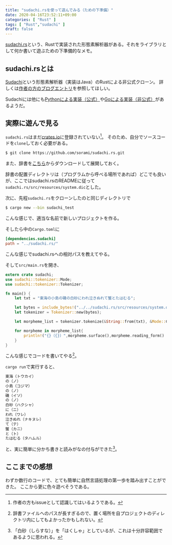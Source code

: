 ```yaml
---
title: "sudachi.rsを使って遊んでみる（ための下準備）"
date: 2020-04-16T23:52:11+09:00
categories: [ "Rust" ]
tags: [ "Rust","sudachi" ]
draft: false
---
```


[sudachi.rs](https://github.com/sorami/sudachi.rs)という、Rustで実装された形態素解析器がある。それをライブラリとして何か書いて遊ぶための下準備的なメモ。

<!--more-->

## sudachi.rsとは

[Sudachi](https://github.com/WorksApplications/Sudachi)という形態素解析器（実装はJava）のRustによる非公式クローン。
詳しくは[作者の方のブログエントリ](https://qiita.com/sorami/items/7934fec2074c493c0f7d)を参照してほしい。

Sudachiには他にも[Pythonによる実装（公式）](https://github.com/WorksApplications/SudachiPy)や[Goによる実装（非公式）](https://github.com/msnoigrs/gosudachi)があるようだ。

## 実際に遊んで見る

`sudachi.rs`はまだ[crates.io](https://crates.io/)に登録されていない[^1]。
そのため、自分でソースコードを`clone`しておく必要がある。

[^1]: 作者の方もissueとして認識してはいるようである。

```bash
$ git clone https://github.com/sorami/sudachi.rs.git
```

また、辞書を[こちら](https://github.com/WorksApplications/SudachiDict)からダウンロードして展開しておく。

辞書の配置ディレクトリは（プログラムから呼べる場所であれば）どこでも良いが、ここではsudachi.rsのREADMEに従って`sudachi.rs/src/resources/system.dic`とした。

次に、先程`sudachi.rs`をクローンしたのと同じディレクトリで

```bash
$ cargo new --bin sudachi_test
```

こんな感じで、適当な名前で新しいプロジェクトを作る。

そしたら中の`Cargo.toml`に

```toml
[dependencies.sudachi]
path = "../sudachi.rs/"
```

こんな感じでsudachi.rsへの相対パスを教えてやる。

そして`src/main.rs`を開き、

```rust
extern crate sudachi;
use sudachi::tokenizer::Mode;
use sudachi::tokenizer::Tokenizer;

fn main() {
    let txt = "東海の小島の磯の白砂にわれ泣きぬれて蟹とたはむる";

    let bytes = include_bytes!("../../sudachi.rs/src/resources/system.dic");
    let tokenizer = Tokenizer::new(bytes);

    let morpheme_list = tokenizer.tokenize(&String::from(txt), &Mode::C, false);

    for morpheme in morpheme_list{
        println!("{}（{}）",morpheme.surface(),morpheme.reading_form() );
    }
}
```

こんな感じでコードを書いてやる[^2]。

[^2]: 辞書ファイルへのパスが長すぎるので、置く場所を自プロジェクトのディレクトリ内にしてもよかったかもしれない。

`cargo run`で実行すると、

```bash
東海（トウカイ）
の（ノ）
小島（コジマ）
の（ノ）
磯（イソ）
の（ノ）
白砂（ハクシャ）
に（ニ）
われ（ワレ）
泣きぬれ（ナキヌレ）
て（テ）
蟹（カニ）
と（ト）
たはむる（タハムル）
```

と、実に簡単に分かち書きと読みがなの付与ができた[^3]。

[^3]: 「白砂（しらすな）」を「はくしゃ」としているが、これは十分許容範囲であるように思われる。

## ここまでの感想

わずか数行のコードで、とても簡単に自然言語処理の第一歩を踏み出すことができた。
ここから更に色々遊べそうである。